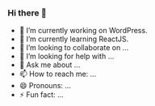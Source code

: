 ### Hi there 👋
- 🔭 I’m currently working on WordPress.
- 🌱 I’m currently learning ReactJS.
- 👯 I’m looking to collaborate on ...
- 🤔 I’m looking for help with ...
- 💬 Ask me about ...
- 📫 How to reach me: ...
- 😄 Pronouns: ...
- ⚡ Fun fact: ...

